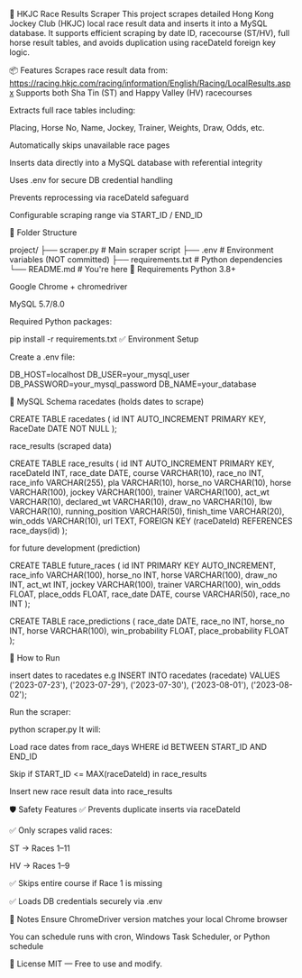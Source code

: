 🏇 HKJC Race Results Scraper
This project scrapes detailed Hong Kong Jockey Club (HKJC) local race result data and inserts it into a MySQL database. It supports efficient scraping by date ID, racecourse (ST/HV), full horse result tables, and avoids duplication using raceDateId foreign key logic.

📦 Features
Scrapes race result data from:
https://racing.hkjc.com/racing/information/English/Racing/LocalResults.aspx
Supports both Sha Tin (ST) and Happy Valley (HV) racecourses

Extracts full race tables including:

Placing, Horse No, Name, Jockey, Trainer, Weights, Draw, Odds, etc.

Automatically skips unavailable race pages

Inserts data directly into a MySQL database with referential integrity

Uses .env for secure DB credential handling

Prevents reprocessing via raceDateId safeguard

Configurable scraping range via START_ID / END_ID

📁 Folder Structure

project/
├── scraper.py           # Main scraper script
├── .env                 # Environment variables (NOT committed)
├── requirements.txt     # Python dependencies
└── README.md            # You're here
🔧 Requirements
Python 3.8+

Google Chrome + chromedriver

MySQL 5.7/8.0

Required Python packages:

pip install -r requirements.txt
✅ Environment Setup

Create a .env file:

DB_HOST=localhost
DB_USER=your_mysql_user
DB_PASSWORD=your_mysql_password
DB_NAME=your_database

🧮 MySQL Schema
racedates (holds dates to scrape)

CREATE TABLE racedates (
  id INT AUTO_INCREMENT PRIMARY KEY,
  RaceDate DATE NOT NULL
);

race_results (scraped data)

CREATE TABLE race_results (
  id INT AUTO_INCREMENT PRIMARY KEY,
  raceDateId INT,
  race_date DATE,
  course VARCHAR(10),
  race_no INT,
  race_info VARCHAR(255),
  pla VARCHAR(10),
  horse_no VARCHAR(10),
  horse VARCHAR(100),
  jockey VARCHAR(100),
  trainer VARCHAR(100),
  act_wt VARCHAR(10),
  declared_wt VARCHAR(10),
  draw_no VARCHAR(10),
  lbw VARCHAR(10),
  running_position VARCHAR(50),
  finish_time VARCHAR(20),
  win_odds VARCHAR(10),
  url TEXT,
  FOREIGN KEY (raceDateId) REFERENCES race_days(id)
);

for future development (prediction)

CREATE TABLE future_races (
    id INT PRIMARY KEY AUTO_INCREMENT,
    race_info VARCHAR(100),
    horse_no INT,
    horse VARCHAR(100),
    draw_no INT,
    act_wt INT,
    jockey VARCHAR(100),
    trainer VARCHAR(100),
    win_odds FLOAT,
    place_odds FLOAT,
    race_date DATE,
    course VARCHAR(50),
    race_no INT
);

CREATE TABLE race_predictions (
    race_date DATE,
    race_no INT,
    horse_no INT,
    horse VARCHAR(100),
    win_probability FLOAT,
    place_probability FLOAT
);


🚀 How to Run

insert dates to racedates
e.g
INSERT INTO racedates (racedate) VALUES
('2023-07-23'),
('2023-07-29'),
('2023-07-30'),
('2023-08-01'),
('2023-08-02');

Run the scraper:

python scraper.py
It will:

Load race dates from race_days WHERE id BETWEEN START_ID AND END_ID

Skip if START_ID <= MAX(raceDateId) in race_results

Insert new race result data into race_results

🛡 Safety Features
✅ Prevents duplicate inserts via raceDateId

✅ Only scrapes valid races:

ST → Races 1–11

HV → Races 1–9

✅ Skips entire course if Race 1 is missing

✅ Loads DB credentials securely via .env

📌 Notes
Ensure ChromeDriver version matches your local Chrome browser

You can schedule runs with cron, Windows Task Scheduler, or Python schedule

📄 License
MIT — Free to use and modify.
